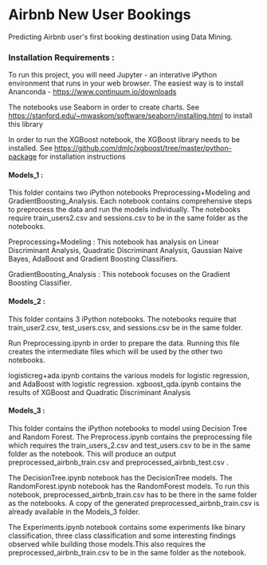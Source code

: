 # Airbnb New User Bookings
 
Predicting Airbnb user's first booking destination using Data Mining.

### Installation Requirements : 
  
To run this project, you will need Jupyter - an interative iPython environment that runs in your web browser. The easiest way is to install Ananconda - https://www.continuum.io/downloads 

The notebooks use Seaborn in order to create charts. See https://stanford.edu/~mwaskom/software/seaborn/installing.html to install this library

In order to run the XGBoost notebook, the XGBoost library needs to be installed. See https://github.com/dmlc/xgboost/tree/master/python-package for installation instructions

#### Models_1 : 

This folder contains two iPython notebooks Preprocessing+Modeling and GradientBoosting_Analysis. 
Each notebook contains comprehensive steps to preprocess the data and run the models individually. The notebooks require train_users2.csv and sessions.csv to be in the same folder as the notebooks. 

Preprocessing+Modeling : This notebook has analysis on Linear Discriminant Analysis, Quadratic Discriminant Analysis, Gaussian Naive Bayes, AdaBoost and Gradient Boosting Classifiers.

GradientBoosting_Analysis : This notebook focuses on the Gradient Boosting Classifier.


#### Models_2 :

This folder contains 3 iPython notebooks. The notebooks require that train_user2.csv, test_users.csv, and sessions.csv be in the same folder.

Run Preprocessing.ipynb in order to prepare the data. Running this file creates the intermediate files which will be used by the other two notebooks.

logisticreg+ada.ipynb contains the various models for logistic regression, and AdaBoost with logistic regression.
xgboost_qda.ipynb contains the results of XGBoost and Quadratic Discriminant Analysis

#### Models_3 : 

This folder contains the iPython notebooks to model using Decision Tree and Random Forest. 
The Preprocess.ipynb contains the preprocessing file which requires the train_users_2.csv and test_users.csv to be in the same folder as the notebook. This will produce an output preprocessed_airbnb_train.csv and preprocessed_airbnb_test.csv .

The DecisionTree.ipynb notebook has the DecisionTree models. The RandomForest.ipynb notebook has the RandomForest models. To run this notebook, preprocessed_airbnb_train.csv has to be there in the same folder as the notebooks. A copy of the generated preprocessed_airbnb_train.csv is already available in the Models_3 folder.

The Experiments.ipynb notebook contains some experiments like binary classification, three class classification and some interesting findings observed while building those models.This also requires the preprocessed_airbnb_train.csv to be in the same folder as the notebook.
